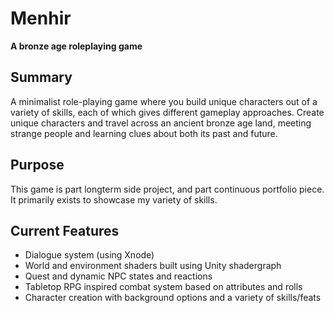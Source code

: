 # Menhir
**A bronze age roleplaying game**

## Summary
A minimalist role-playing game where you build unique characters out of a variety of skills, each of which gives different gameplay approaches. Create unique characters and travel across an ancient bronze age land, meeting strange people and learning clues about both its past and future.

## Purpose
This game is part longterm side project, and part continuous portfolio piece. It primarily exists to showcase my variety of skills.

## Current Features
- Dialogue system (using Xnode)
- World and environment shaders built using Unity shadergraph
- Quest and dynamic NPC states and reactions
- Tabletop RPG inspired combat system based on attributes and rolls
- Character creation with background options and a variety of skills/feats

